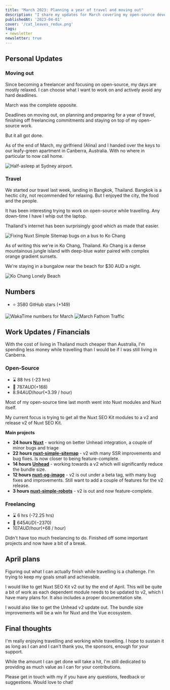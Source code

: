 ```yaml
---
title: "March 2023: Planning a year of travel and moving out"
description: "I share my updates for March covering my open-source development, financials and personal updates."
publishedAt: '2023-04-01'
cover: '/cat_leaves_redux.png'
tags:
- newsletter
newsletter: true
---
```


## Personal Updates

### Moving out

Since becoming a freelancer and focusing on open-source, my days are mostly relaxed. I can choose what I want to work
on and actively avoid any hard deadlines.

March was the complete opposite.

Deadlines on moving out, on planning and preparing for a year of travel, finishing off freelancing commitments
and staying on top of my open-source work.

But it all got done.

As of the end of March, my girlfriend (Alina) and I handed over the keys to our leafy-green apartment in Canberra, Australia.
With no where in particular to now call home.

<Image src="/musk.png" alt="Half-asleep at Sydney airport." />

### Travel

We started our travel last week, landing in Bangkok, Thailand. Bangkok is a hectic city, not recommended for relaxing.
But I enjoyed the city, the food and the people.

It has been interesting trying to work on open-source while travelling. Any down-time I have I whip out the laptop.

Thailand's internet has been surprisingly good which as made that easier.

<Image src="/march-laptop-bus.png" alt="Fixing Nuxt Simple Sitemap bugs on a bus to Ko Chang" />

As of writing this we're in Ko Chang, Thailand. Ko Chang is a dense mountainous jungle island with deep-blue water paired with complex orange gradient sunsets.

We're staying in a bungalow near the beach for $30 AUD a night.

<Image src="/march-ko-chang.png" alt="Ko Chang Lonely Beach" />

## Numbers

- ⭐ 3580 GitHub stars (+149)

<Image src="/march-numbers.png" alt="WakaTime numbers for March" />

<Image src="/march-fathom.png" alt="March Fathom Traffic" />

## Work Updates / Financials

With the cost of living in Thailand much cheaper than Australia, I'm spending less money while travelling than I would be
if I was still living in Canberra.

### Open-Source

- ⌛ 88 hrs  (-23 hrs)
- 💸 $787 AUD (+$168)
- $8.94 AUD / hour (+$3.39 / hour)

Most of my open-source time last month went into Nuxt modules and Nuxt itself.

My current focus is trying to get all the Nuxt SEO Kit modules to a v2 and release v2 of Nuxt SEO Kit.

**Main projects**

- **24 hours [Nuxt](https://github.com/nuxt/nuxt)** - working on better Unhead integration, a couple of minor bugs and triage
- **22 hours [nuxt-simple-sitemap](https://github.com/harlan-zw/nuxt-simple-sitemap)** - v2 with many SSR improvements and bug fixes. Is now closer to being feature-complete.
- **14 hours [Unhead](https://github.com/unjs/unhead)** - working towards a v2 which will significantly reduce the bundle size.
- **12 hours [nuxt-og-image](https://github.com/harlan-zw/nuxt-og-image)** - v2 is out under a beta tag, with many bug fixes and improvements. Still want to add a couple of features for the v2 release.
- **3 hours [nuxt-simple-robots](https://github.com/harlan-zw/nuxt-simple-robots)** - v2 is out and now feature-complete.

### Freelancing

- ⌛ 6 hrs (-72.25 hrs)
- 💸 $645 AUD (-$2370)
- $107 AUD / hour (+$68 / hour)

Didn't have too much freelancing to do. Finished off some important projects and now have a bit of a break.

## April plans

Figuring out what I can actually finish while travelling is a challenge. I'm trying to keep my goals small and achievable.

I would like to get Nuxt SEO Kit v2 out by the end of April. This will be quite a bit of work as each dependent module
needs to be updated to v2, which I have many plans for. It also includes a proper documentation site.

I would also like to get the Unhead v2 update out. The bundle size improvements will be a win for Nuxt and the Vue ecosystem.

## Final thoughts

I'm really enjoying travelling and working while travelling. I hope to sustain it as long as I can and I can't thank you,
the sponsors, enough for your support.

While the amount I can get done will take a hit, I'm still dedicated to providing as much value
as I can for your contributions.

Please get in touch with my if you have any questions, feedback or suggestions. Would love to chat!
